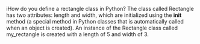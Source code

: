 iHow do you define a rectangle class in Python?
The class called Rectangle has two attributes: length and width, which are initialized using the __init__ method (a special method in Python classes that is automatically called when an object is created). An instance of the Rectangle class called my_rectangle is created with a length of 5 and width of 3.
